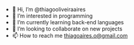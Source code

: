 - 👋 Hi, I’m @thiagooliveiraaires
- 👀 I’m interested in programming
- 🌱 I’m currently learning back-end languages
- 💞️ I’m looking to collaborate on new projects
- 📫 How to reach me thiagoaires.o@gmail.com

<!---
thiagooliveiraaires/thiagooliveiraaires is a ✨ special ✨ repository because its `README.md` (this file) appears on your GitHub profile.
You can click the Preview link to take a look at your changes.
--->
